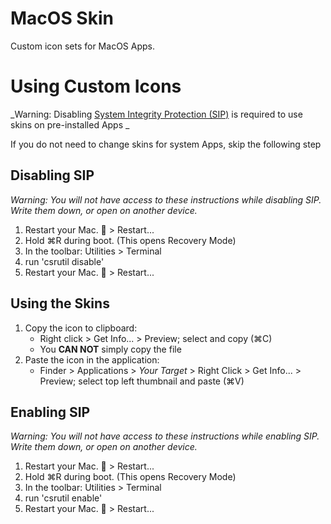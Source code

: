 # MacOS Skin
Custom icon sets for MacOS Apps.

# Using Custom Icons

_Warning: Disabling [System Integrity Protection (SIP)](https://support.apple.com/en-us/HT204899) is required to use skins on pre-installed Apps _

If you do not need to change skins for system Apps, skip the following step

## Disabling SIP

_Warning: You will not have access to these instructions while disabling SIP. Write them down, or open on another device._

1. Restart your Mac.  > Restart...
2. Hold ⌘R during boot. (This opens Recovery Mode)
3. In the toolbar: Utilities > Terminal
4. run 'csrutil disable'
5. Restart your Mac.  > Restart...

## Using the Skins

1. Copy the icon to clipboard:
    - Right click > Get Info... > Preview; select and copy (⌘C)
    - You **CAN NOT** simply copy the file
2. Paste the icon in the application:
    - Finder > Applications > _Your Target_ > Right Click > Get Info... > Preview; select top left thumbnail and paste (⌘V)

## Enabling SIP

_Warning: You will not have access to these instructions while enabling SIP. Write them down, or open on another device._

1. Restart your Mac.  > Restart...
2. Hold ⌘R during boot. (This opens Recovery Mode)
3. In the toolbar: Utilities > Terminal
4. run 'csrutil enable'
5. Restart your Mac.  > Restart...
